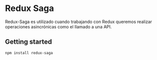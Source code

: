 # Redux Saga

Redux-Saga es utilizado cuando trabajando con Redux queremos realizar operaciones asincrónicas como el llamado a una API.

## Getting started

```sh
npm install redux-saga
```

